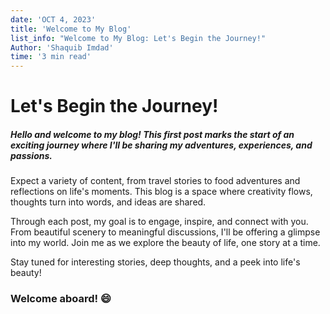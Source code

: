 ```yaml
---
date: 'OCT 4, 2023'
title: 'Welcome to My Blog'
list_info: "Welcome to My Blog: Let's Begin the Journey!"
Author: 'Shaquib Imdad'
time: '3 min read'
---
```



# Let's Begin the Journey!

##### Hello and welcome to my blog! This first post marks the start of an exciting journey where I'll be sharing my adventures, experiences, and passions.

Expect a variety of content, from travel stories to food adventures and reflections on life's moments. This blog is a space where creativity flows, thoughts turn into words, and ideas are shared.

Through each post, my goal is to engage, inspire, and connect with you. From beautiful scenery to meaningful discussions, I'll be offering a glimpse into my world. Join me as we explore the beauty of life, one story at a time.

Stay tuned for interesting stories, deep thoughts, and a peek into life's beauty!

### Welcome aboard! 😄
